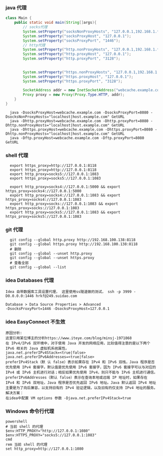 ### java 代理

```java
class Main {
    public static void main(String[]args){
        // socks代理
        System.setProperty("socksNonProxyHosts", "127.0.0.1,192.168.1.*");
        System.setProperty("socksProxyHost", "127.0.0.1");
        System.setProperty("socksProxyPort", "1446");
        // http代理
        System.setProperty("http.nonProxyHosts", "127.0.0.1,192.168.1.*");
        System.setProperty("http.proxyHost", "127.0.0.1");
        System.setProperty("http.proxyPort", "3128");
        
        
        System.setProperty("https.nonProxyHosts", "127.0.0.1,192.168.1.*");
        System.setProperty("https.proxyHost", "127.0.0.1");
        System.setProperty("https.proxyPort", "3128");
        
        SocketAddress addr = new InetSocketAddress("webcache.example.com", 8080);
        Proxy proxy = new Proxy(Proxy.Type.HTTP, addr);
    }
}
```
```shell
  java -DsocksProxyHost=webcache.example.com -DsocksProxyPort=8080 -DsocksNonProxyHosts="localhost|host.example.com" GetURL
  java -Dhttp.proxyHost=webcache.example.com -Dhttp.proxyPort=8080 -Dhttp.nonProxyHosts="localhost|host.example.com" GetURL
  java -Dhttps.proxyHost=webcache.example.com -Dhttps.proxyPort=8080 -Dhttp.nonProxyHosts="localhost|host.example.com" GetURL
  java -Dftp.proxyHost=webcache.example.com -Dftp.proxyPort=8080 GetURL
```

### shell 代理

```shell
  export https_proxy=http://127.0.0.1:8118
  export https_proxy=http://127.0.0.1:8118
  export http_proxy=socks5://127.0.0.1:1083
  export https_proxy=socks5://127.0.0.1:1083
  
  export http_proxy=socks4://127.0.0.1:5000 && export https_proxy=socks4://127.0.0.1:5000
  export http_proxy=socks4://127.0.0.1:1083 && export https_proxy=socks4://127.0.0.1:1083
  export http_proxy=socks://127.0.0.1:1083 && export https_proxy=socks://127.0.0.1:1083
  export http_proxy=socks5://127.0.0.1:1083 && export https_proxy=socks5://127.0.0.1:1083
```

### git 代理

```shell
  git config --global http.proxy http://192.168.100.138:8118
  git config --global https.proxy http://192.168.100.138:8118
  # 删除
  git config --global --unset http.proxy
  git config --global --unset https.proxy
  # 查看全部
  git config --global --list
```

### idea Databases 代理
    
    Idea 自带数据库工具设置代理， 这里使用ss隧道做的测试， ssh -p 3999 -D0.0.0.0:1446 hrkf@249.suidao.com
    
    Database > Data Source Properties > Advanced
    -DsocksProxyPort=1446 -DsocksProxyHost=127.0.0.1

### idea EasyConnect 不生效

    原因分析:
    这里引用某位博主的分析https://www.iteye.com/blog/minsj-1971868
    在 IPv4/IPv6 双环境中，对于使用 Java 开发的网络应用，比较值得注意的是以下两个 IPv6 相关的 Java 虚拟机系统属性。
    java.net.preferIPv4Stack=<true|false>
    java.net.preferIPv6Addresses=<true|false>
    preferIPv4Stack（默 认 false）表示如果存在 IPv4 和 IPv6 双栈，Java 程序是否优先使用 IPv4 套接字。默认值是优先使用 IPv6 套接字，因为 IPv6 套接字可以与对应的 IPv4 或 IPv6 主机进行对话；相反如果优先使用 IPv4，则只不能与 IPv6 主机进行通信。
    preferIPv6Addresses（默认 false）表示在查询本地或远端 IP 地址时，如果存在 IPv4 和 IPv6 双地址，Java 程序是否优先返回 IPv6 地址。Java 默认返回 IPv4 地址主要是为了向后兼容，以支持旧有的 IPv4 验证逻辑，以及旧有的仅支持 IPv4 地址的服务。
    解决方案：
    在idea中配置 VM options 参数 -Djava.net.preferIPv4Stack=true

### Windows 命令行代理

    powershell 
    # 当前 shell 的代理
    $env:HTTP_PROXY="http://127.0.0.1:1080"
    $env:HTTPS_PROXY="socks5://127.0.0.1:1083"
    cmd
    rem 当前 shell 的代理
    set http_proxy=http://127.0.0.1:1080
